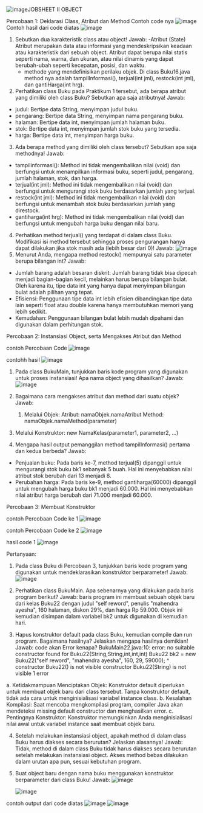 ![image](https://github.com/petrusthelastking/Algoritma-dan-Struktur-Data/assets/143620112/cd4f87c5-adcb-4822-8668-01c002bf8fb9)JOBSHEET II
OBJECT

Percobaan 1: Deklarasi Class, Atribut dan Method
Contoh code nya
![image](https://github.com/petrusthelastking/Algoritma-dan-Struktur-Data/assets/143620112/e5c4d4b1-b025-4881-bf80-1b6b97cc9722)
Contoh hasil dari code diatas
![image](https://github.com/petrusthelastking/Algoritma-dan-Struktur-Data/assets/143620112/80d4e025-ab25-449b-a34f-d7d267482828)

1. Sebutkan dua karakteristik class atau object!
   Jawab:
    -Atribut (State)
Atribut merupakan data atau informasi yang mendeskripsikan keadaan atau karakteristik dari sebuah object. Atribut dapat berupa nilai statis seperti nama, warna, dan ukuran, atau nilai dinamis yang dapat berubah-ubah seperti kecepatan, posisi, dan waktu.
    - methode
     yang mendefinisikan perilaku objek. Di class Buku16.java method nya adalah tampilInformasi(), terjual(int jml), restock(int jml), dan gantiHarga(int hrg).
2. Perhatikan class Buku pada Praktikum 1 tersebut, ada berapa atribut yang dimiliki oleh class 
Buku? Sebutkan apa saja atributnya!
   Jawab:
- judul: Bertipe data String, menyimpan judul buku.
- pengarang: Bertipe data String, menyimpan nama pengarang buku.
- halaman: Bertipe data int, menyimpan jumlah halaman buku.
- stok: Bertipe data int, menyimpan jumlah stok buku yang tersedia.
- harga: Bertipe data int, menyimpan harga buku.
3. Ada berapa method yang dimiliki oleh class tersebut? Sebutkan apa saja methodnya!
   Jawab:
- tampilinformasi(): Method ini tidak mengembalikan nilai (void) dan berfungsi untuk menampilkan informasi buku, seperti judul, pengarang, jumlah halaman, stok, dan harga.
- terjual(int jml): Method ini tidak mengembalikan nilai (void) dan berfungsi untuk mengurangi stok buku berdasarkan jumlah yang terjual.
- restock(int jml): Method ini tidak mengembalikan nilai (void) dan berfungsi untuk menambah stok buku berdasarkan jumlah yang direstock.
- gantiharga(int hrg): Method ini tidak mengembalikan nilai (void) dan berfungsi untuk mengubah harga buku dengan nilai baru.
4. Perhatikan method terjual() yang terdapat di dalam class Buku. Modifikasi isi method tersebut 
sehingga proses pengurangan hanya dapat dilakukan jika stok masih ada (lebih besar dari 0)!
  Jawab:
  ![image](https://github.com/petrusthelastking/Algoritma-dan-Struktur-Data/assets/143620112/856143cc-87f3-4c9a-a26a-5491536ee45b)
5. Menurut Anda, mengapa method restock() mempunyai satu parameter berupa bilangan int?
    Jawab:
- Jumlah barang adalah besaran diskrit: Jumlah barang tidak bisa dipecah menjadi bagian-bagian kecil, melainkan harus berupa bilangan bulat. Oleh karena itu, tipe data int yang hanya dapat menyimpan bilangan bulat adalah pilihan yang tepat.
- Efisiensi: Penggunaan tipe data int lebih efisien dibandingkan tipe data lain seperti float atau double karena hanya membutuhkan memori yang lebih sedikit.
- Kemudahan: Penggunaan bilangan bulat lebih mudah dipahami dan digunakan dalam perhitungan stok.



Percobaan 2: Instansiasi Object, serta Mengakses Atribut dan Method

contoh Percobaan Code
![image](https://github.com/petrusthelastking/Algoritma-dan-Struktur-Data/assets/143620112/65eb5a7f-cfb0-4080-9b22-69d2e6a3b3fe)

contohh hasil
![image](https://github.com/petrusthelastking/Algoritma-dan-Struktur-Data/assets/143620112/c27b64bf-9d9c-49f5-842c-848aeddb24eb)

1. Pada class BukuMain, tunjukkan baris kode program yang digunakan untuk proses instansiasi!
Apa nama object yang dihasilkan?
   Jawab:
   ![image](https://github.com/petrusthelastking/Algoritma-dan-Struktur-Data/assets/143620112/ca22bdf9-f6cb-4501-a16c-e720e1431d5e)

2. Bagaimana cara mengakses atribut dan method dari suatu objek?
   Jawab:
   1. Melalui Objek:
Atribut: namaObjek.namaAtribut
Method: namaObjek.namaMethod(parameter)
2. Melalui Konstruktor:
new NamaKelas(parameter1, parameter2, ...)

3. Mengapa hasil output pemanggilan method tampilInformasi() pertama dan kedua berbeda?
   Jawab:
- Penjualan buku: Pada baris ke-7, method terjual(5) dipanggil untuk mengurangi stok buku bk1 sebanyak 5 buah. Hal ini menyebabkan nilai atribut stok berubah dari 13 menjadi 8.
- Perubahan harga: Pada baris ke-9, method gantiharga(60000) dipanggil untuk mengubah harga buku bk1 menjadi 60.000. Hal ini menyebabkan nilai atribut harga berubah dari 71.000 menjadi 60.000.



Percobaan 3: Membuat Konstruktor

contoh Percobaan Code ke 1
![image](https://github.com/petrusthelastking/Algoritma-dan-Struktur-Data/assets/143620112/946e66f4-e9af-466c-8808-9a4d5f00f348)

contoh Percobaan Code ke 2
![image](https://github.com/petrusthelastking/Algoritma-dan-Struktur-Data/assets/143620112/4563a04a-9503-4665-956d-4c6842cdae1d)

hasil code 1
![image](https://github.com/petrusthelastking/Algoritma-dan-Struktur-Data/assets/143620112/6d465889-c9ee-4a4e-8c8f-04dcc2e11f9d)


Pertanyaan:
1. Pada class Buku di Percobaan 3, tunjukkan baris kode program yang digunakan untuk 
mendeklarasikan konstruktor berparameter!
   Jawab:
   ![image](https://github.com/petrusthelastking/Algoritma-dan-Struktur-Data/assets/143620112/7a565e2e-668a-4523-9018-2792dcf32fb5)

2. Perhatikan class BukuMain. Apa sebenarnya yang dilakukan pada baris program berikut?
   Jawab:
baris program ini membuat sebuah objek baru dari kelas Buku22 dengan judul "self reword", penulis "mahendra ayesha", 160 halaman, diskon 29%, dan harga Rp 59.000. Objek ini kemudian disimpan dalam variabel bk2 untuk digunakan di kemudian hari.

3. Hapus konstruktor default pada class Buku, kemudian compile dan run program. Bagaimana 
hasilnya? Jelaskan mengapa hasilnya demikian!
   Jawab: code akan Error kenapa?
   BukuMain22.java:10: error: no suitable constructor found for Buku22(String,String,int,int,int)
        Buku22 bk2 = new Buku22("self reword", "mahendra ayesha", 160, 29, 59000);
        ^
  constructor Buku22() is not visible
  constructor Buku22(String) is not visible
1 error

a. Ketidakmampuan Menciptakan Objek: Konstruktor default diperlukan untuk membuat objek baru dari class tersebut. Tanpa konstruktor default, tidak ada cara untuk menginisialisasi variabel instance class.
b. Kesalahan Kompilasi: Saat mencoba mengkompilasi program, compiler Java akan mendeteksi missing default constructor dan menghasilkan error.
c. Pentingnya Konstruktor: Konstruktor memungkinkan Anda menginisialisasi nilai awal untuk variabel instance saat membuat objek baru.

4. Setelah melakukan instansiasi object, apakah method di dalam class Buku harus diakses 
secara berurutan? Jelaskan alasannya!
   Jawab:
Tidak, method di dalam class Buku tidak harus diakses secara berurutan setelah melakukan instansiasi object. Akses method bebas dilakukan dalam urutan apa pun, sesuai kebutuhan program.

5. Buat object baru dengan nama buku<NamaMahasiswa> menggunakan konstruktor 
berparameter dari class Buku!
   Jawab:
   ![image](https://github.com/petrusthelastking/Algoritma-dan-Struktur-Data/assets/143620112/610a3463-a64f-4900-ae21-a83e5b542062)

   ![image](https://github.com/petrusthelastking/Algoritma-dan-Struktur-Data/assets/143620112/e5f8c6f2-064a-4e2d-8f78-d6e4b67eb252)

contoh output dari code diatas
![image](https://github.com/petrusthelastking/Algoritma-dan-Struktur-Data/assets/143620112/d468eaa1-6c5d-414f-9845-559189f0c42f)
![image](https://github.com/petrusthelastking/Algoritma-dan-Struktur-Data/assets/143620112/1129aabd-f02e-4a30-8e1d-6d9d087fd010)









